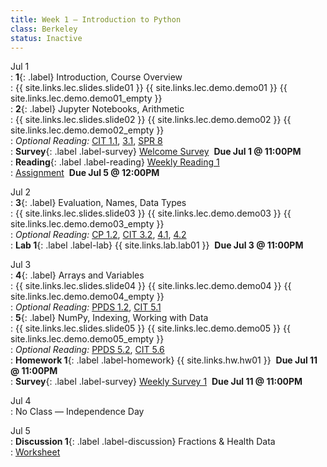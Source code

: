 ```yaml
---
title: Week 1 — Introduction to Python
class: Berkeley
status: Inactive
---
```


Jul 1  
: **1**{: .label} Introduction, Course Overview  
    : {{ site.links.lec.slides.slide01 }} {{ site.links.lec.demo.demo01 }} {{ site.links.lec.demo.demo01_empty }}  
: **2**{: .label} Jupyter Notebooks, Arithmetic  
    : {{ site.links.lec.slides.slide02 }} {{ site.links.lec.demo.demo02 }} {{ site.links.lec.demo.demo02_empty }}  
: _Optional Reading:_ [CIT 1.1](https://inferentialthinking.com/chapters/01/1/intro.html), [3.1](https://inferentialthinking.com/chapters/03/1/Expressions.html), [SPR 8](https://cs.stanford.edu/people/nick/py/python-math.html)  
: **Survey**{: .label .label-survey} [Welcome Survey](https://forms.gle/xnsdLifJwTCU19kw9) &nbsp;**Due Jul 1 @ 11:00PM**  
: **Reading**{: .label .label-reading} [Weekly Reading 1](https://bcourses.berkeley.edu/courses/1535590/files)  
    : [Assignment](https://docs.google.com/document/d/16cbsVKO6sFQrD_vptXmVLDqsl2m-3CnCgugjGdxL4RU/edit?usp=sharing) &nbsp;**Due Jul 5 @ 12:00PM**

Jul 2  
: **3**{: .label} Evaluation, Names, Data Types  
    : {{ site.links.lec.slides.slide03 }} {{ site.links.lec.demo.demo03 }} {{ site.links.lec.demo.demo03_empty }}  
: _Optional Reading:_ [CP 1.2](https://www.composingprograms.com/pages/12-elements-of-programming.html), [CIT 3.2](https://inferentialthinking.com/chapters/03/2/Names.html), [4.1](https://www.inferentialthinking.com/chapters/04/1/Numbers.html), [4.2](https://inferentialthinking.com/chapters/04/2/Strings.html)  
: **Lab 1**{: .label .label-lab} {{ site.links.lab.lab01 }} &nbsp;**Due Jul 3 @ 11:00PM**

Jul 3  
: **4**{: .label} Arrays and Variables  
    : {{ site.links.lec.slides.slide04 }} {{ site.links.lec.demo.demo04 }} {{ site.links.lec.demo.demo04_empty }}  
: _Optional Reading:_ [PPDS 1.2](https://www.tomasbeuzen.com/python-programming-for-data-science/chapters/chapter1-basics.html#none), [CIT 5.1](https://inferentialthinking.com/chapters/05/1/Arrays.html)  
: **5**{: .label} NumPy, Indexing, Working with Data  
    : {{ site.links.lec.slides.slide05 }} {{ site.links.lec.demo.demo05 }} {{ site.links.lec.demo.demo05_empty }}  
: _Optional Reading:_ [PPDS 5.2](https://www.tomasbeuzen.com/python-programming-for-data-science/chapters/chapter5-numpy.html?highlight=numpy), [CIT 5.6](https://problemsolvingwithpython.com/05-NumPy-and-Arrays/05.05-Array-Indexing/)  
: **Homework 1**{: .label .label-homework} {{ site.links.hw.hw01 }} &nbsp;**Due Jul 11 @ 11:00PM**  
: **Survey**{: .label .label-survey} [Weekly Survey 1](https://forms.gle/CYedeiMH3nNizCWr8) &nbsp;**Due Jul 11 @ 11:00PM**

Jul 4  
: No Class — Independence Day

Jul 5  
: **Discussion 1**{: .label .label-discussion} Fractions & Health Data  
    : [Worksheet](./assignments/disc01.pdf)